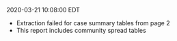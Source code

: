 2020-03-21 10:08:00 EDT


- Extraction failed for case summary tables from page 2
- This report includes community spread tables
